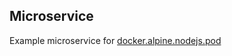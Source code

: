 ## Microservice

Example microservice for [docker.alpine.nodejs.pod](https://github.com/coderofsalvation/docker.alpine.nodejs.pod)


